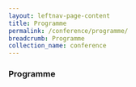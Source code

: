 ```yaml
---
layout: leftnav-page-content
title: Programme
permalink: /conference/programme/
breadcrumb: Programme
collection_name: conference
---
```


### **Programme**

